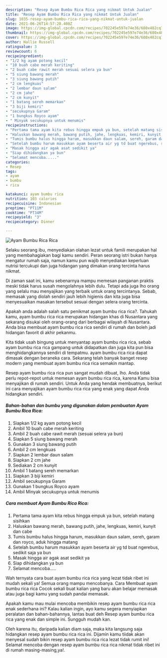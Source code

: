 ```yaml
---
description: "Resep Ayam Bumbu Rica Rica yang nikmat Untuk Jualan"
title: "Resep Ayam Bumbu Rica Rica yang nikmat Untuk Jualan"
slug: 1035-resep-ayam-bumbu-rica-rica-yang-nikmat-untuk-jualan
date: 2021-06-26T14:57:20.408Z
image: https://img-global.cpcdn.com/recipes/702245e597e74e36/680x482cq70/ayam-bumbu-rica-rica-foto-resep-utama.jpg
thumbnail: https://img-global.cpcdn.com/recipes/702245e597e74e36/680x482cq70/ayam-bumbu-rica-rica-foto-resep-utama.jpg
cover: https://img-global.cpcdn.com/recipes/702245e597e74e36/680x482cq70/ayam-bumbu-rica-rica-foto-resep-utama.jpg
author: Hallie Russell
ratingvalue: 3
reviewcount: 6
recipeingredient:
- "1/2 kg ayam potong kecil"
- "10 buah cabe merah keriting"
- "2 buah cabe rawit merah sesuai selera ya bun"
- "5 siung bawang merah"
- "3 siung bawang putih"
- "2 cm lengkuas"
- "2 lembar daun salam"
- "2 cm jahe"
- "2 cm kunyit"
- "1 batang sereh memarkan"
- "3 biji kemiri"
- "secukupnya Garam"
- "1 bungkus Royco ayam"
- " Minyak secukupnya untuk menumis"
recipeinstructions:
- "Pertama tama ayam kita rebus hingga empuk ya bun, setelah matang sisihkan"
- "Haluskan bawang merah, bawang putih, jahe, lengkuas, kemiri, kunyit dan cabe"
- "Tumis bumbu halus hingga harum, masukkan daun salam, sereh, garam dan royco, aduk hingga matang"
- "Setelah bumbu harum masukkan ayam beserta air yg td buat ngerebus, sedikit saja ya bun"
- "Masak hingga air agak asat sedikit ya"
- "Siap dihidangkan ya bun"
- "Selamat mencoba....."
categories:
- Resep
tags:
- ayam
- bumbu
- rica

katakunci: ayam bumbu rica 
nutrition: 103 calories
recipecuisine: Indonesian
preptime: "PT11M"
cooktime: "PT34M"
recipeyield: "3"
recipecategory: Dinner

---
```



![Ayam Bumbu Rica Rica](https://img-global.cpcdn.com/recipes/702245e597e74e36/680x482cq70/ayam-bumbu-rica-rica-foto-resep-utama.jpg)

Selaku seorang ibu, menyediakan olahan lezat untuk famili merupakan hal yang membahagiakan bagi kamu sendiri. Peran seorang istri bukan hanya mengatur rumah saja, namun kamu pun wajib menyediakan keperluan nutrisi tercukupi dan juga hidangan yang dimakan orang tercinta harus nikmat.

Di zaman  saat ini, kamu sebenarnya mampu memesan panganan praktis meski tidak harus susah mengolahnya lebih dulu. Tetapi ada juga lho orang yang selalu mau menyajikan yang terbaik untuk orang tercintanya. Sebab, memasak yang diolah sendiri jauh lebih higienis dan kita juga bisa menyesuaikan masakan tersebut sesuai dengan selera orang tercinta. 



Apakah anda adalah salah satu penikmat ayam bumbu rica rica?. Tahukah kamu, ayam bumbu rica rica merupakan hidangan khas di Nusantara yang sekarang disukai oleh orang-orang dari berbagai wilayah di Nusantara. Anda bisa membuat ayam bumbu rica rica sendiri di rumah dan boleh jadi hidangan favorit di akhir pekanmu.

Kita tidak usah bingung untuk menyantap ayam bumbu rica rica, sebab ayam bumbu rica rica gampang untuk didapatkan dan juga kita pun bisa menghidangkannya sendiri di tempatmu. ayam bumbu rica rica dapat dimasak dengan beraneka cara. Sekarang telah banyak banget resep modern yang membuat ayam bumbu rica rica semakin mantap.

Resep ayam bumbu rica rica pun sangat mudah dibuat, lho. Anda tidak perlu repot-repot untuk memesan ayam bumbu rica rica, karena Kamu bisa menyajikan di rumah sendiri. Untuk Anda yang hendak membuatnya, berikut ini cara menyajikan ayam bumbu rica rica yang enak yang dapat Anda hidangkan sendiri.

<!--inarticleads1-->

##### Bahan-bahan dan bumbu yang digunakan dalam pembuatan Ayam Bumbu Rica Rica:

1. Siapkan 1/2 kg ayam potong kecil
1. Ambil 10 buah cabe merah keriting
1. Ambil 2 buah cabe rawit merah (sesuai selera ya bun)
1. Siapkan 5 siung bawang merah
1. Gunakan 3 siung bawang putih
1. Ambil 2 cm lengkuas
1. Siapkan 2 lembar daun salam
1. Siapkan 2 cm jahe
1. Sediakan 2 cm kunyit
1. Ambil 1 batang sereh memarkan
1. Siapkan 3 biji kemiri
1. Ambil secukupnya Garam
1. Gunakan 1 bungkus Royco ayam
1. Ambil  Minyak secukupnya untuk menumis




<!--inarticleads2-->

##### Cara membuat Ayam Bumbu Rica Rica:

1. Pertama tama ayam kita rebus hingga empuk ya bun, setelah matang sisihkan
1. Haluskan bawang merah, bawang putih, jahe, lengkuas, kemiri, kunyit dan cabe
1. Tumis bumbu halus hingga harum, masukkan daun salam, sereh, garam dan royco, aduk hingga matang
1. Setelah bumbu harum masukkan ayam beserta air yg td buat ngerebus, sedikit saja ya bun
1. Masak hingga air agak asat sedikit ya
1. Siap dihidangkan ya bun
1. Selamat mencoba.....




Wah ternyata cara buat ayam bumbu rica rica yang lezat tidak ribet ini mudah sekali ya! Semua orang mampu mencobanya. Cara Membuat ayam bumbu rica rica Cocok sekali buat kalian yang baru akan belajar memasak atau juga bagi kamu yang sudah pandai memasak.

Apakah kamu mau mulai mencoba membikin resep ayam bumbu rica rica enak sederhana ini? Kalau kalian ingin, ayo kamu segera menyiapkan peralatan dan bahan-bahannya, lantas buat deh Resep ayam bumbu rica rica yang enak dan simple ini. Sungguh mudah kan. 

Oleh karena itu, daripada kalian diam saja, maka kita langsung saja hidangkan resep ayam bumbu rica rica ini. Dijamin kamu tiidak akan menyesal sudah bikin resep ayam bumbu rica rica lezat tidak rumit ini! Selamat mencoba dengan resep ayam bumbu rica rica nikmat tidak ribet ini di rumah masing-masing,ya!.

